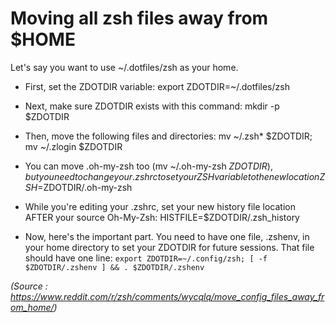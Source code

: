 # Moving all zsh files away from $HOME

Let's say you want to use ~/.dotfiles/zsh as your home.

* First, set the ZDOTDIR variable: export ZDOTDIR=~/.dotfiles/zsh

* Next, make sure ZDOTDIR exists with this command: mkdir -p $ZDOTDIR

* Then, move the following files and directories: mv ~/.zsh* $ZDOTDIR; mv ~/.zlogin $ZDOTDIR

* You can move .oh-my-zsh too (mv ~/.oh-my-zsh $ZDOTDIR), but you need to change your .zshrc to set your ZSH variable to the new location ZSH=$ZDOTDIR/.oh-my-zsh

* While you're editing your .zshrc, set your new history file location AFTER your source Oh-My-Zsh: HISTFILE=$ZDOTDIR/.zsh_history

* Now, here's the important part. You need to have one file, .zshenv, in your home directory to set your ZDOTDIR for future sessions. That file should have one line:
` export ZDOTDIR=~/.config/zsh; [ -f $ZDOTDIR/.zshenv ] && . $ZDOTDIR/.zshenv `

*(Source : https://www.reddit.com/r/zsh/comments/wycqlq/move_config_files_away_from_home/)*

